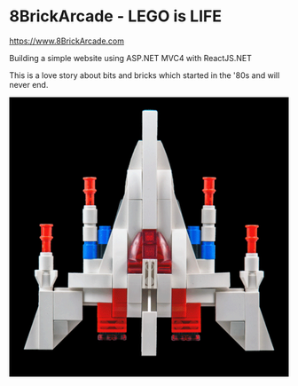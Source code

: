 # 8BrickArcade - LEGO is LIFE

https://www.8BrickArcade.com

Building a simple website using ASP.NET MVC4 with ReactJS.NET

This is a love story about bits and bricks which started in the '80s and will never end.

![LegoBYTE](https://github.com/DesignedSimplicity/8BrickArcade/raw/master/8BrickArcade.Web/images/story/fighter.gif "GaLEGO in LegoBYTEs")